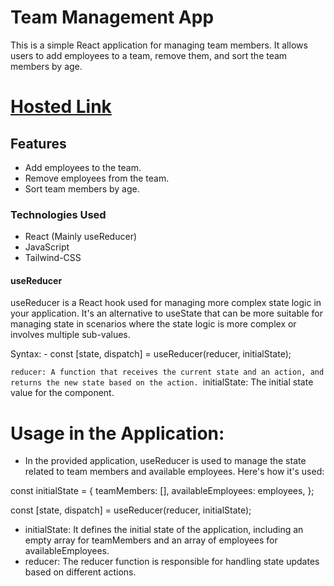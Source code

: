 # Team Management App
This is a simple React application for managing team members. It allows users to add employees to a team, remove them, and sort the team members by age.

# [Hosted Link](https://employee-team-management-r7lwkjpvo-amanullas-projects.vercel.app/)
## Features
  - Add employees to the team.
  - Remove employees from the team.
  - Sort team members by age.

### Technologies Used
  - React (Mainly useReducer)
  - JavaScript
  - Tailwind-CSS

#### useReducer
  useReducer is a React hook used for managing more complex state logic in your application. It's an alternative to useState that can be more suitable for managing state in scenarios where the state logic is more complex or involves multiple sub-values.

Syntax:
    - const [state, dispatch] = useReducer(reducer, initialState);

  `reducer: A function that receives the current state and an action, and returns the new state based on the action.
  `initialState: The initial state value for the component.

# Usage in the Application:
   - In the provided application, useReducer is used to manage the state related to team members and available employees. Here's how it's used:

const initialState = {
  teamMembers: [],
  availableEmployees: employees,
};

const [state, dispatch] = useReducer(reducer, initialState);
   - initialState: It defines the initial state of the application, including an empty array for teamMembers and an array of employees for availableEmployees.
   - reducer: The reducer function is responsible for handling state updates based on different actions.
